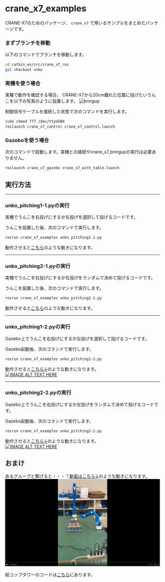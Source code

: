 # crane_x7_examples

CRANE-X7のためのパッケージ、 `crane_x7` で用いるサンプルをまとめたパッケージです。

### まずブランチを移動

以下のコマンドでブランチを移動します。

```sh
cd catkin_ws/src/crane_x7_ros
git checkout unko
```

### 実機を使う場合

実機で動作を確認する場合、
CRANE-X7から20cm離れた位置に投げたいうんこを以下の写真のように設置します。
![bringup](https://github.com/RyokoShiojima/crane_x7_ros/images/unko2.jpg "bringup")

制御信号ケーブルを接続した状態で次のコマンドを実行します。
```sh
sudo chmod 777 /dev/ttyUSB0
roslaunch crane_x7_control crane_x7_control.launch
```

### Gazeboを使う場合

次のコマンドで起動します。実機との接続やcrane_x7_bringupの実行は必要ありません。

```sh
roslaunch crane_x7_gazebo crane_x7_with_table.launch
```

## 実行方法

---

### unko_pitching1-1.pyの実行

実機でうんこを右投げにするか左投げを選択して投げるコードです。

うんこを設置した後、次のコマンドで実行します。

```sh
rosrun crane_x7_examples unko_pitching1-1.py
```

動作させると[こちら](URL)のような動きになります。


---

### unko_pitching2-1.pyの実行

実機でうんこを右投げにするか左投げをランダムで決めて投げるコードです。

うんこを設置した後、次のコマンドで実行します。

```sh
rosrun crane_x7_examples unko_pitching2-1.py
```

動作させると[こちら](URL)のような動きになります。

---

### unko_pitching1-2.pyの実行

Gazebo上でうんこを右投げにするか左投げを選択して投げるコードです。

Gazebo起動後、次のコマンドで実行します。

```sh
rosrun crane_x7_examples unko_pitching1-2.py
```

動作させると[こちら↓](https://t.co/Ol9FSAa7HN?amp=1)のような動きになります。  
[![IMAGE ALT TEXT HERE](http://img.youtube.com/vi/TcwhWNa3hJ4/0.jpg)](http://www.youtube.com/watch?v=TcwhWNa3hJ4)

---
### unko_pitching2-2.pyの実行

Gazebo上でうんこを右投げにするか左投げをランダムで決めて投げるコードです。

Gazebo起動後、次のコマンドで実行します。

```sh
rosrun crane_x7_examples unko_pitching2-2.py
```

動作させると[こちら↓](https://t.co/6eMmfampnu?amp=1)のような動きになります。  
[![IMAGE ALT TEXT HERE](http://img.youtube.com/vi/mw6Cfv1ABo4/0.jpg)](http://www.youtube.com/watch?v=mw6Cfv1ABo4)

## おまけ

あるグループと繋げると・・・？[動画はこちら↓](https://twitter.com/robo_cit/status/1201399538541400064)のような動きになります。  
[![thumbnail](unko.png)](https://twitter.com/robo_cit/status/1201399538541400064/video/1)

紙コップタワーのコードは[こちら](https://github.com/GakuKuwano/crane_x7_ros/tree/master)にあります。
